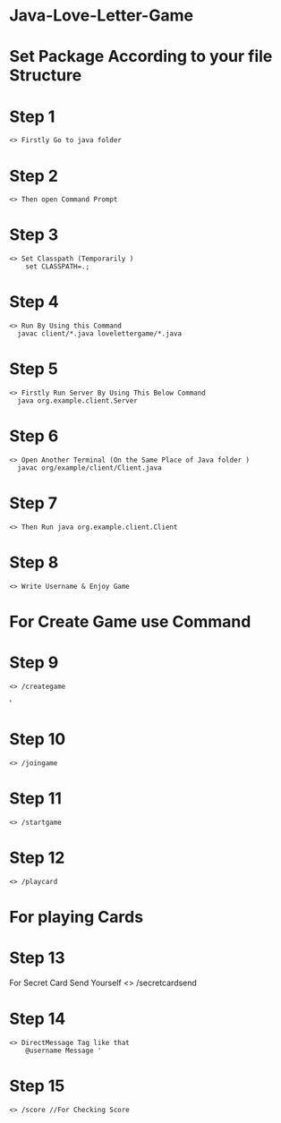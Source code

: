# Java-Love-Letter-Game

# Set Package According to your file Structure 

# Step 1
    <> Firstly Go to java folder  

# Step 2 
    <> Then open Command Prompt 

# Step 3 
    <> Set Classpath (Temporarily )
        set CLASSPATH=.;

# Step 4 
    <> Run By Using this Command 
      javac client/*.java lovelettergame/*.java
      
# Step 5 
    <> Firstly Run Server By Using This Below Command 
      java org.example.client.Server
      
# Step 6 
    <> Open Another Terminal (On the Same Place of Java folder )
      javac org/example/client/Client.java
      
# Step 7 
    <> Then Run java org.example.client.Client

# Step 8 
    <> Write Username & Enjoy Game 

# For Create Game use Command 

# Step 9 
    <> /creategame 
'
# Step 10 
    <> /joingame 
# Step 11 
    <> /startgame 
    
# Step 12 
    <> /playcard 


# For playing Cards 

# Step 13 
  For Secret Card Send Yourself
    <> /secretcardsend

# Step 14 
    <> DirectMessage Tag like that 
        @username Message '
# Step 15 
    <> /score //For Checking Score 
